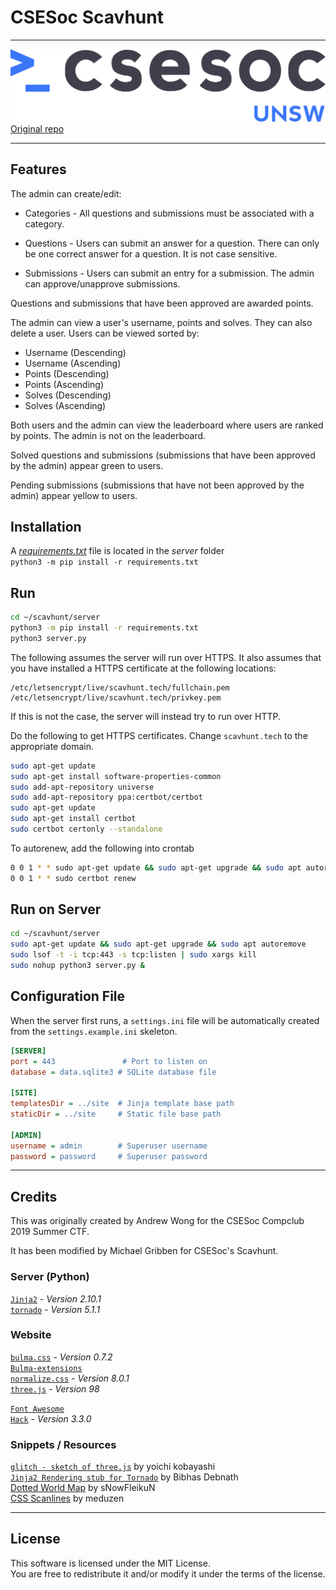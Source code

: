 # CSESoc Scavhunt
---

![UNSW CSESoc Logo](site/assets/img/csesocgreyblue.png)
[Original repo](https://github.com/featherbear/UNSW-CompClub2019Summer-CTF)

---
## Features
The admin can create/edit:
- Categories - All questions and submissions must be associated with a category.

- Questions - Users can submit an answer for a question. There can only be one correct answer for a question. It is not case sensitive.

- Submissions - Users can submit an entry for a submission. The admin can approve/unapprove submissions.

Questions and submissions that have been approved are awarded points.

The admin can view a user's username, points and solves. They can also delete a user.
Users can be viewed sorted by:
- Username (Descending)
- Username (Ascending)
- Points (Descending)
- Points (Ascending)
- Solves (Descending)
- Solves (Ascending)

Both users and the admin can view the leaderboard where users are ranked by points. The admin is not on the leaderboard.

Solved questions and submissions (submissions that have been approved by the admin) appear green to users.

Pending submissions (submissions that have not been approved by the admin) appear yellow to users.

## Installation
A [_requirements.txt_](server/requirements.txt) file is located in the _server_ folder  
`python3 -m pip install -r requirements.txt`

## Run
```bash
cd ~/scavhunt/server
python3 -m pip install -r requirements.txt
python3 server.py
```

The following assumes the server will run over HTTPS. It also assumes that you have installed a HTTPS certificate at the following locations:
```
/etc/letsencrypt/live/scavhunt.tech/fullchain.pem
/etc/letsencrypt/live/scavhunt.tech/privkey.pem
```

If this is not the case, the server will instead try to run over HTTP.

Do the following to get HTTPS certificates. Change ```scavhunt.tech``` to the appropriate domain.
```bash
sudo apt-get update
sudo apt-get install software-properties-common
sudo add-apt-repository universe
sudo add-apt-repository ppa:certbot/certbot
sudo apt-get update
sudo apt-get install certbot
sudo certbot certonly --standalone
```

To autorenew, add the following into crontab
```bash
0 0 1 * * sudo apt-get update && sudo apt-get upgrade && sudo apt autoremove
0 0 1 * * sudo certbot renew
```

## Run on Server
```bash
cd ~/scavhunt/server
sudo apt-get update && sudo apt-get upgrade && sudo apt autoremove
sudo lsof -t -i tcp:443 -s tcp:listen | sudo xargs kill
sudo nohup python3 server.py &
```

## Configuration File
When the server first runs, a `settings.ini` file will be automatically created from the `settings.example.ini` skeleton.

```ini
[SERVER]
port = 443               # Port to listen on
database = data.sqlite3 # SQLite database file 

[SITE]
templatesDir = ../site  # Jinja template base path
staticDir = ../site     # Static file base path

[ADMIN]
username = admin        # Superuser username
password = password     # Superuser password
```

---
## Credits

This was originally created by Andrew Wong for the CSESoc Compclub 2019 Summer CTF.

It has been modified by Michael Gribben for CSESoc's Scavhunt.

### Server (Python)
[`Jinja2`](http://jinja.pocoo.org) - _Version 2.10.1_  
[`tornado`](//www.tornadoweb.org) - _Version 5.1.1_

### Website
[`bulma.css`](//bulma.io) - _Version 0.7.2_  
[`Bulma-extensions`](//wikiki.github.io)  
[`normalize.css`](//necolas.github.io/normalize.css) - _Version 8.0.1_  
[`three.js`](//threejs.org) - _Version 98_  

[`Font Awesome`](//fontawesome.com)  
[`Hack`](//sourcefoundry.org/hack) - _Version 3.3.0_  

### Snippets / Resources
[`glitch - sketch of three.js`](//ykob.github.io/sketch-threejs/sketch/glitch.html) by yoichi kobayashi  
[`Jinja2 Rendering stub for Tornado`](https://bibhasdn.com/blog/using-jinja2-as-the-template-engine-for-tornado-web-framework/) by Bibhas Debnath  
[Dotted World Map](//www.deviantart.com/snowfleikun/art/Dots-world-map-179891314) by sNowFleikuN  
[CSS Scanlines](//codepen.io/meduzen/pen/zxbwRV) by meduzen  

---
## License
This software is licensed under the MIT License.  
You are free to redistribute it and/or modify it under the terms of the license.  
